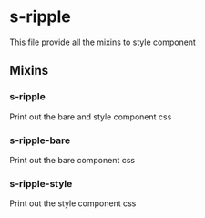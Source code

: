 # s-ripple

This file provide all the mixins to style component


## Mixins


### s-ripple

Print out the bare and style component css


### s-ripple-bare

Print out the bare component css


### s-ripple-style

Print out the style component css